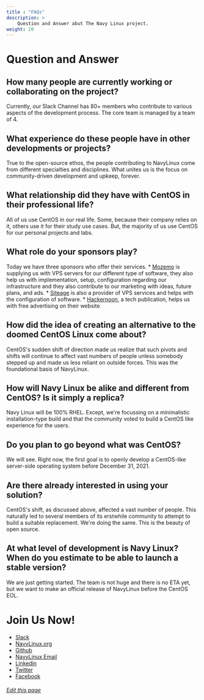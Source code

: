 ```yaml
---
title : "FAQs"
description: >
    Question and Answer abut The Navy Linux project.
weight: 20
---
```

<div class="hugofaqs">

# Question and Answer

## How many people are currently working or collaborating on the project?
 Currently, our Slack Channel has 80+ members who contribute to various aspects of the development process. The core team is managed by a team of 4.

## What experience do these people have in other developments or projects?
 True to the open-source ethos, the people contributing to NavyLinux come from different specialties and disciplines. What unites us is the focus on community-driven development and upkeep, forever.

## What relationship did they have with CentOS in their professional life?
 All of us use CentOS in our real life. Some, because their company relies on it, others use it for their study use cases. But, the majority of us use CentOS for our personal projects and labs.

## What role do your sponsors play?
 Today we have three sponsors who offer their services.
    * [Mozemo](https://mozemo.net/) is supplying us with VPS servers for our different type of software, they also help us with implementation, setup, configuration regarding our infrastructure and they also contribute to our marketing with ideas, future plans, and ads.
    * [Siteage](https://www.siteage.net/) is also a provider of VPS services and helps with the configuration of software.
    * [Hackernoon](https://hackernoon.com/), a tech publication, helps us with free advertising on their website

## How did the idea of ​​creating an alternative to the doomed CentOS Linux come about?
 CentOS's sudden shift of direction made us realize that such pivots and shifts will continue to affect vast numbers of people unless somebody stepped up and made us less reliant on outside forces. This was the foundational basis of NavyLinux.

## How will Navy Linux be alike and different from CentOS? Is it simply a replica?
 Navy Linux will be 100% RHEL. Except, we're focussing on a minimalistic installation-type build and that the community voted to build a CentOS like experience for the users.

## Do you plan to go beyond what was CentOS?
 We will see. Right now, the first goal is to openly develop a CentOS-like server-side operating system before December 31, 2021.

## Are there already interested in using your solution?
 CentOS's shift, as discussed above, affected a vast number of people. This naturally led to several members of its erstwhile community to attempt to build a suitable replacement. We're doing the same. This is the beauty of open source.

## At what level of development is Navy Linux? When do you estimate to be able to launch a stable version?
 We are just getting started. The team is not huge and there is no ETA yet, but we want to make an official release of NavyLinux before the CentOS EOL.

# Join Us Now!
* [Slack](https://join.slack.com/t/navylinux/shared_invite/zt-uitmdk76-89ntd~K2PUFLjcBhgPHUCw)
* [NavyLinux.org](http://navylinux.org/)
* [Github](https://github.com/navy-linux/)
* [NavyLinux Email](mailto:team@navylinux.com)
* [Linkedin](https://www.linkedin.com/company/navy-linux)
* [Twitter](https://twitter.com/NavyLinux)
* [Facebook](https://www.facebook.com/navylinux)



###### [Edit this page](https://github.com/navy-linux/navylinux.org/blob/main/content/wiki/faqs.md)


</div>
